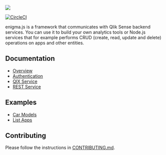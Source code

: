 ![](enigma.png)

[![CircleCI](https://circleci.com/gh/qlik-oss/enigma.js/tree/master.svg?style=svg)](https://circleci.com/gh/qlik-oss/enigma.js/tree/master)

enigma.js is a framework that communicates with Qlik Sense backend services.
You can use it to build your own analytics tools or Node.js services that for example
performs CRUD (create, read, update and delete) operations on apps and other entities.

## Documentation

- [Overview](docs/README.md)
- [Authentication](docs/authentication.md)
- [QIX Service](docs/qix/README.md)
- [REST Service](docs/rest/README.md)

## Examples

- [Car Models](examples/car-models/README.md)
- [List Apps](examples/list-apps/README.md)


## Contributing

Please follow the instructions in [CONTRIBUTING.md](.github/CONTRIBUTING.md).
